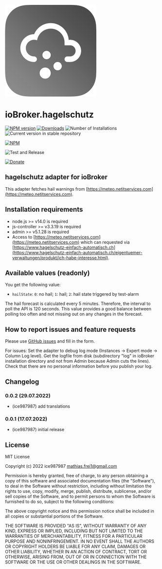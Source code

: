 ![Logo](admin/hagelschutz.png)
# ioBroker.hagelschutz

[![NPM version](https://img.shields.io/npm/v/iobroker.hagelschutz.svg)](https://www.npmjs.com/package/iobroker.hagelschutz)
[![Downloads](https://img.shields.io/npm/dm/iobroker.hagelschutz.svg)](https://www.npmjs.com/package/iobroker.hagelschutz)
![Number of Installations](https://iobroker.live/badges/hagelschutz-installed.svg)
![Current version in stable repository](https://img.shields.io/badge/stable-not%20published-%23264777)
<!-- ![Current version in stable repository](https://iobroker.live/badges/hagelschutz-stable.svg) -->
<!-- [![Dependency Status](https://img.shields.io/david/ice987987/iobroker.hagelschutz.svg)](https://david-dm.org/ice987987/iobroker.hagelschutz) -->

[![NPM](https://nodei.co/npm/iobroker.hagelschutz.png?downloads=true)](https://nodei.co/npm/iobroker.hagelschutz/)

![Test and Release](https://github.com/ice987987/ioBroker.hagelschutz/workflows/Test%20and%20Release/badge.svg)

[![Donate](https://img.shields.io/badge/donate-paypal-blue?style=flat)](https://paypal.me/ice987987)

## hagelschutz adapter for ioBroker

This adapter fetches hail warnings from [https://meteo.netitservices.com](https://meteo.netitservices.com).

## Installation requirements

* node.js >= v14.0 is required
* js-controller >= v3.3.19 is required
* admin >= v5.1.28 is required
* Access to [https://meteo.netitservices.com](https://meteo.netitservices.com) which can requested via [https://www.hagelschutz-einfach-automatisch.ch](https://www.hagelschutz-einfach-automatisch.ch/eigentuemer-verwaltungen/produkt/ich-habe-interesse.html). 

## Available values (readonly)

You get the following value:
* `hailState`: `0`: no hail; `1`: hail; `2`: hail state triggered by test-alarm

The hail forecast is calculated every 5 minutes. Therefore, the interval to poll the API is 120 seconds. This value provides a good balance between polling too often and not missing out on any changes in the forecast.

## How to report issues and feature requests

Please use [GitHub issues](https://github.com/ice987987/ioBroker.hagelschutz/issues/new/choose) and fill in the form.

For issues:
Set the adapter to debug log mode (Instances -> Expert mode -> Column Log level). Get the logfile from disk (subdirectory "log" in ioBroker installation directory and not from Admin because Admin cuts the lines). Check that there are no personal information before you publish your log.

## Changelog

<!-- ### **WORK IN PROGRESS** -->

### 0.0.2 (29.07.2022)
* (ice987987) add translations

### 0.0.1 (17.07.2022)
* (ice987987) initial release

## License
MIT License

Copyright (c) 2022 ice987987 <mathias.frei1@gmail.com>

Permission is hereby granted, free of charge, to any person obtaining a copy
of this software and associated documentation files (the "Software"), to deal
in the Software without restriction, including without limitation the rights
to use, copy, modify, merge, publish, distribute, sublicense, and/or sell
copies of the Software, and to permit persons to whom the Software is
furnished to do so, subject to the following conditions:

The above copyright notice and this permission notice shall be included in all
copies or substantial portions of the Software.

THE SOFTWARE IS PROVIDED "AS IS", WITHOUT WARRANTY OF ANY KIND, EXPRESS OR
IMPLIED, INCLUDING BUT NOT LIMITED TO THE WARRANTIES OF MERCHANTABILITY,
FITNESS FOR A PARTICULAR PURPOSE AND NONINFRINGEMENT. IN NO EVENT SHALL THE
AUTHORS OR COPYRIGHT HOLDERS BE LIABLE FOR ANY CLAIM, DAMAGES OR OTHER
LIABILITY, WHETHER IN AN ACTION OF CONTRACT, TORT OR OTHERWISE, ARISING FROM,
OUT OF OR IN CONNECTION WITH THE SOFTWARE OR THE USE OR OTHER DEALINGS IN THE
SOFTWARE.

